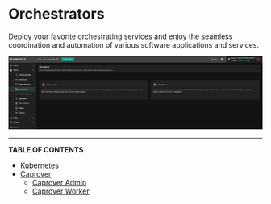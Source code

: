 # Orchestrators

Deploy your favorite orchestrating services and enjoy the seamless coordination and automation of various software applications and services.

![](../img/orchestrator_landing.png)

***

**TABLE OF CONTENTS**

- [Kubernetes](../solutions/k8s.md)
- [Caprover](../solutions/caprover.md)
    - [Caprover Admin](../solutions/caprover_admin.md)
    - [Caprover Worker](../solutions/caprover_worker.md)